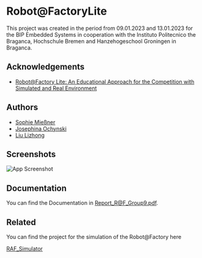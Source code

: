 
# Robot@FactoryLite

This project was created in the period from 09.01.2023 and 13.01.2023 for the BIP Embedded Systems in cooperation with the Instituto Politecnico the Braganca, Hochschule Bremen and Hanzehogeschool Groningen in Braganca.


## Acknowledgements

 - [Robot@Factory Lite: An Educational Approach for the Competition with Simulated and Real Environment](https://core.ac.uk/reader/323508990)

## Authors

- [Sophie Mießner](https://www.github.com/sophiemie)
- [Josephina Ochynski](https://www.github.com/josy12345)
- [Liu Lizhong](https://www.github.com/llzlby)


## Screenshots

![App Screenshot](https://via.placeholder.com/468x300?text=App+Screenshot+Here)


## Documentation

You can find the Documentation in Report_R@F_Group9.pdf.

## Related

You can find the project for the simulation of the Robot@Factory here

[RAF_Simulator](https://github.com/sophiemie/RAF_Simulator)
